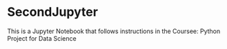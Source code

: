 # SecondJupyter
This is a Jupyter Notebook that follows instructions in the Coursee: Python Project for Data Science
